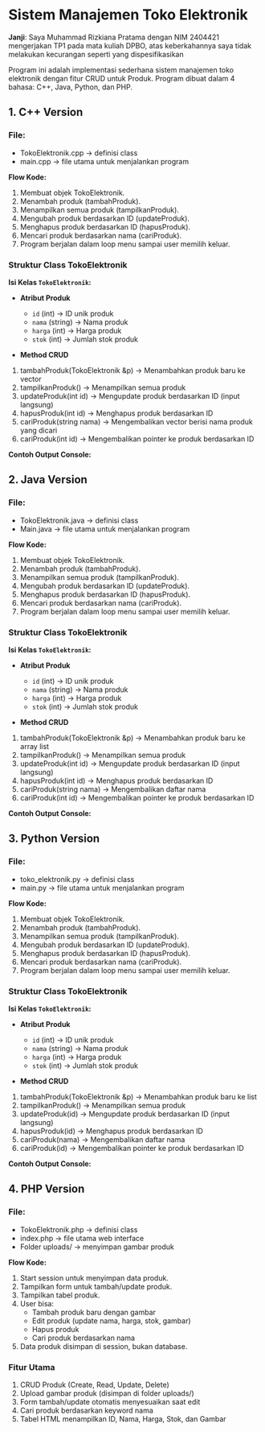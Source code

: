 # Sistem Manajemen Toko Elektronik

**Janji**: Saya Muhammad Rizkiana Pratama dengan NIM 2404421 mengerjakan TP1 pada mata kuliah DPBO, atas keberkahannya saya tidak melakukan kecurangan seperti yang dispesifikasikan


Program ini adalah implementasi sederhana sistem manajemen toko elektronik dengan fitur CRUD untuk Produk.
Program dibuat dalam 4 bahasa: C++, Java, Python, dan PHP.


## 1. C++ Version

### File: 
- TokoElektronik.cpp -> definisi class
- main.cpp -> file utama untuk menjalankan program

**Flow Kode:**
1. Membuat objek TokoElektronik.
2. Menambah produk (tambahProduk).
3. Menampilkan semua produk (tampilkanProduk).
4. Mengubah produk berdasarkan ID (updateProduk).
5. Menghapus produk berdasarkan ID (hapusProduk).
6. Mencari produk berdasarkan nama (cariProduk).
7. Program berjalan dalam loop menu sampai user memilih keluar.


### Struktur Class TokoElektronik

**Isi Kelas `TokoElektronik`:**
- **Atribut Produk**
  - `id` (int) → ID unik produk  
  - `nama` (string) → Nama produk  
  - `harga` (int) → Harga produk  
  - `stok` (int) → Jumlah stok produk  

- **Method CRUD**
1. tambahProduk(TokoElektronik &p) → Menambahkan produk baru ke vector
2. tampilkanProduk() → Menampilkan semua produk
3. updateProduk(int id) → Mengupdate produk berdasarkan ID (input langsung)
4. hapusProduk(int id) → Menghapus produk berdasarkan ID
5. cariProduk(string nama) → Mengembalikan vector berisi nama produk yang dicari
6. cariProduk(int id) → Mengembalikan pointer ke produk berdasarkan ID

**Contoh Output Console:**


## 2. Java Version

### File: 
- TokoElektronik.java -> definisi class
- Main.java -> file utama untuk menjalankan program

**Flow Kode:**
1. Membuat objek TokoElektronik.
2. Menambah produk (tambahProduk).
3. Menampilkan semua produk (tampilkanProduk).
4. Mengubah produk berdasarkan ID (updateProduk).
5. Menghapus produk berdasarkan ID (hapusProduk).
6. Mencari produk berdasarkan nama (cariProduk).
7. Program berjalan dalam loop menu sampai user memilih keluar.

### Struktur Class TokoElektronik

**Isi Kelas `TokoElektronik`:**
- **Atribut Produk**
  - `id` (int) → ID unik produk  
  - `nama` (string) → Nama produk  
  - `harga` (int) → Harga produk  
  - `stok` (int) → Jumlah stok produk  

- **Method CRUD**
1. tambahProduk(TokoElektronik &p) → Menambahkan produk baru ke array list
2. tampilkanProduk() → Menampilkan semua produk
3. updateProduk(int id) → Mengupdate produk berdasarkan ID (input langsung)
4. hapusProduk(int id) → Menghapus produk berdasarkan ID
5. cariProduk(string nama) → Mengembalikan daftar nama
6. cariProduk(int id) → Mengembalikan pointer ke produk berdasarkan ID


**Contoh Output Console:**


## 3. Python Version

### File: 
- toko_elektronik.py -> definisi class
- main.py -> file utama untuk menjalankan program

**Flow Kode:**
1. Membuat objek TokoElektronik.
2. Menambah produk (tambahProduk).
3. Menampilkan semua produk (tampilkanProduk).
4. Mengubah produk berdasarkan ID (updateProduk).
5. Menghapus produk berdasarkan ID (hapusProduk).
6. Mencari produk berdasarkan nama (cariProduk).
7. Program berjalan dalam loop menu sampai user memilih keluar.

### Struktur Class TokoElektronik

**Isi Kelas `TokoElektronik`:**
- **Atribut Produk**
  - `id` (int) → ID unik produk  
  - `nama` (string) → Nama produk  
  - `harga` (int) → Harga produk  
  - `stok` (int) → Jumlah stok produk  

- **Method CRUD**
1. tambahProduk(TokoElektronik &p) → Menambahkan produk baru ke list
2. tampilkanProduk() → Menampilkan semua produk
3. updateProduk(id) → Mengupdate produk berdasarkan ID (input langsung)
4. hapusProduk(id) → Menghapus produk berdasarkan ID
5. cariProduk(nama) → Mengembalikan daftar nama
5. cariProduk(id) → Mengembalikan pointer ke produk berdasarkan ID

**Contoh Output Console:**



## 4. PHP Version

### File: 
- TokoElektronik.php -> definisi class
- index.php -> file utama web interface
- Folder uploads/ -> menyimpan gambar produk

**Flow Kode:**
1. Start session untuk menyimpan data produk.
2. Tampilkan form untuk tambah/update produk.
3. Tampilkan tabel produk.
4. User bisa:
    - Tambah produk baru dengan gambar
    - Edit produk (update nama, harga, stok, gambar)
    - Hapus produk
    - Cari produk berdasarkan nama
5. Data produk disimpan di session, bukan database.

### Fitur Utama
1. CRUD Produk (Create, Read, Update, Delete)
2. Upload gambar produk (disimpan di folder uploads/)
3. Form tambah/update otomatis menyesuaikan saat edit
4. Cari produk berdasarkan keyword nama
5. Tabel HTML menampilkan ID, Nama, Harga, Stok, dan Gambar